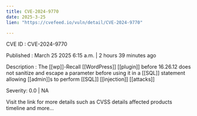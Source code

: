 ```yaml
---
title: CVE-2024-9770
date: 2025-3-25
lien: "https://cvefeed.io/vuln/detail/CVE-2024-9770"

---
```


CVE ID : CVE-2024-9770

Published :  March 25
2025
6:15 a.m. | 2 hours
39 minutes ago

Description : The [[wp]]-Recall   [[WordPress]] [[plugin]] before 16.26.12 does not sanitize and escape a parameter before using it in a [[SQL]] statement
allowing [[admin]]s to perform [[SQL]] [[injection]] [[attacks]]

Severity: 0.0 | NA

Visit the link for more details
such as CVSS details
affected products
timeline
and more...
